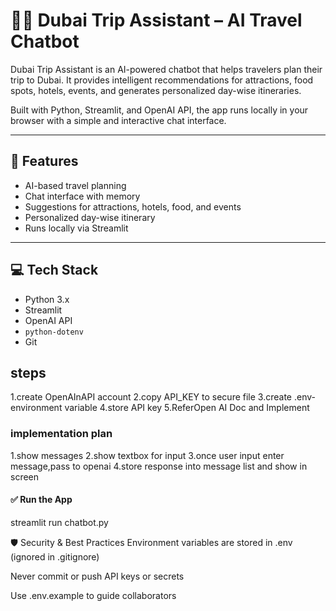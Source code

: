 
# 🧙‍♂️ Dubai Trip Assistant – AI Travel Chatbot

Dubai Trip Assistant is an AI-powered chatbot that helps travelers plan their trip to Dubai. It provides intelligent recommendations for attractions, food spots, hotels, events, and generates personalized day-wise itineraries.

Built with Python, Streamlit, and OpenAI API, the app runs locally in your browser with a simple and interactive chat interface.

---

## 🚀 Features

- AI-based travel planning
- Chat interface with memory
- Suggestions for attractions, hotels, food, and events
- Personalized day-wise itinerary
- Runs locally via Streamlit

---

## 💻 Tech Stack

- Python 3.x  
- Streamlit  
- OpenAI API  
- `python-dotenv`  
- Git
 
## steps
1.create OpenAInAPI account
2.copy API_KEY to secure file
3.create .env- environment variable
4.store API key
5.ReferOpen AI Doc and Implement


### implementation plan
1.show messages
2.show textbox for input
3.once user input enter message,pass to openai
4.store response into message list and show in screen


#### ✅ Run the App
streamlit run chatbot.py

🛡️ Security & Best Practices
Environment variables are stored in .env (ignored in .gitignore)

Never commit or push API keys or secrets

Use .env.example to guide collaborators

